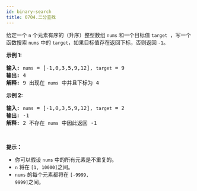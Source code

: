 ```yaml
---
id: binary-search
title: 0704.二分查找
---
```

给定一个 <code>n</code> 个元素有序的（升序）整型数组 <code>nums</code> 和一个目标值 <code>target</code>  ，写一个函数搜索 <code>nums</code> 中的 <code>target</code>，如果目标值存在返回下标，否则返回 <code>-1</code>。

**示例 1:**


<pre><strong>输入:</strong> <code>nums</code> = [-1,0,3,5,9,12], <code>target</code> = 9<br/><strong>输出:</strong> 4<br/><strong>解释:</strong> 9 出现在 <code>nums</code> 中并且下标为 4<br/></pre>

**示例 2:**


<pre><strong>输入:</strong> <code>nums</code> = [-1,0,3,5,9,12], <code>target</code> = 2<br/><strong>输出:</strong> -1<br/><strong>解释:</strong> 2 不存在 <code>nums</code> 中因此返回 -1<br/></pre>

 

**提示：**

- 你可以假设 <code>nums</code> 中的所有元素是不重复的。
- <code>n</code> 将在 <code>[1, 10000]</code>之间。
- <code>nums</code> 的每个元素都将在 <code>[-9999, 9999]</code>之间。